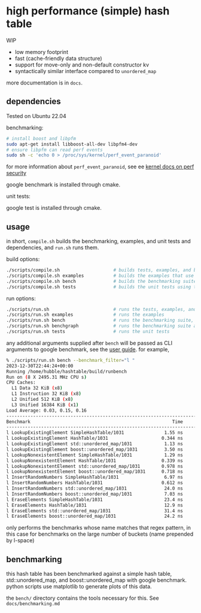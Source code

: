 high performance (simple) hash table
===

WIP

* low memory footprint 
* fast (cache-friendly data structure)
* support for move-only and non-default constructor kv
* syntactically similar interface compared to `unordered_map`

more documentation is in `docs`.


dependencies
---

Tested on Ubuntu 22.04

benchmarking:

```sh
# install boost and libpfm
sudo apt-get install libboost-all-dev libpfm4-dev
# ensure libpfm can read perf events
sudo sh -c 'echo 0 > /proc/sys/kernel/perf_event_paranoid'
```

for more information about `perf_event_paranoid`, see ee [kernel docs on perf security](https://www.kernel.org/doc/html/latest/admin-guide/perf-security.html)

google benchmark is installed through cmake.

unit tests:

google test is installed through cmake.


usage
---

in short, `compile.sh` builds the benchmarking, examples, and unit tests and dependencies, and `run.sh` runs them.

build options:

```sh
./scripts/compile.sh                    # builds tests, examples, and benchmarking (everything)
./scripts/compile.sh examples           # builds the examples that use the hash table library
./scripts/compile.sh bench              # builds the benchmarking suite which uses the hash table library, a simple version, and other deps. uses googlebenchmark
./scripts/compile.sh tests              # builds the unit tests using the hash table library. uses googletest
```

run options:


```sh
./scripts/run.sh                        # runs the tests, examples, and bench in that order
./scripts/run.sh examples               # runs the examples
./scripts/run.sh bench                  # runs the benchmarking suite, with additional arguments passed to google benchmark
./scripts/run.sh benchgraph             # runs the benchmarking suite and produces graphs of the results, using python and matplotlib
./scripts/run.sh tests                  # runs the unit tests
```

any additional arguments supplied after `bench` will be passed as CLI arguments to google benchmark, see the [user guide](https://github.com/google/benchmark/blob/main/docs/user_guide.md). for example,

```sh
% ./scripts/run.sh bench --benchmark_filter="l "   
2023-12-30T22:44:24+00:00
Running /home/hubble/hashtable/build/runbench
Run on (8 X 2495.31 MHz CPU s)
CPU Caches:
  L1 Data 32 KiB (x8)
  L1 Instruction 32 KiB (x8)
  L2 Unified 512 KiB (x8)
  L3 Unified 16384 KiB (x1)
Load Average: 0.03, 0.15, 0.16
------------------------------------------------------------------------------------------------------------
Benchmark                                                     Time             CPU   Iterations cache-misses
------------------------------------------------------------------------------------------------------------
l LookupExistingElement SimpleHashTable/1031               1.55 ns         1.55 ns    385960697     18.0511u
l LookupExistingElement HashTable/1031                    0.344 ns        0.344 ns   2050634117     5.35542u
l LookupExistingElement std::unordered_map/1031            1.13 ns         1.13 ns    612335931     9.05875u
l LookupExistingElement boost::unordered_map/1031          3.50 ns         3.50 ns    200092250     41.5858u
l LookupNonexistentElement SimpleHashTable/1031            1.29 ns         1.29 ns    520155293     15.3858u
l LookupNonexistentElement HashTable/1031                 0.339 ns        0.339 ns   2089245369     3.57402u
l LookupNonexistentElement std::unordered_map/1031        0.978 ns        0.977 ns    720767050     13.5633u
l LookupNonexistentElement boost::unordered_map/1031      0.718 ns        0.718 ns   1028066041     23.1084u
l InsertRandomNumbers SimpleHashTable/1031                 6.97 ns         6.97 ns    100085527     240.354u
l InsertRandomNumbers HashTable/1031                      0.612 ns        0.612 ns   1094680975     2.55691u
l InsertRandomNumbers std::unordered_map/1031              24.0 ns         24.0 ns     29894863     2.61707m
l InsertRandomNumbers boost::unordered_map/1031            7.03 ns         7.03 ns    100477310     149.785u
l EraseElements SimpleHashTable/1031                       23.4 ns         23.4 ns     31042879     6.78313m
l EraseElements HashTable/1031                             12.9 ns         12.9 ns     55097251     264.913u
l EraseElements std::unordered_map/1031                    31.4 ns         31.4 ns     22511155      3.1519m
l EraseElements boost::unordered_map/1031                  24.2 ns         24.2 ns     29702860     4.89963m
```

only performs the benchmarks whose name matches that regex pattern, in this case for benchmarks on the large number of buckets (name prepended by l-space)




benchmarking
---
 
this hash table has been benchmarked against a simple hash table, std::unordered_map, and boost::unordered_map with google benchmark. python scripts use matplotlib to generate plots of this data.

the `bench/` directory contains the tools necessary for this. See `docs/benchmarking.md`
